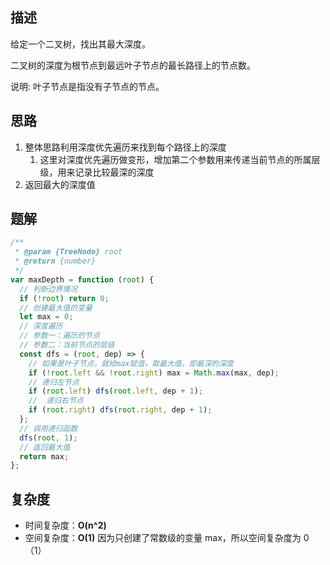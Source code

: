 ## 描述

给定一个二叉树，找出其最大深度。

二叉树的深度为根节点到最远叶子节点的最长路径上的节点数。

说明: 叶子节点是指没有子节点的节点。

## 思路

1. 整体思路利用深度优先遍历来找到每个路径上的深度
   1. 这里对深度优先遍历做变形，增加第二个参数用来传递当前节点的所属层级，用来记录比较最深的深度
2. 返回最大的深度值

## 题解

```js
/**
 * @param {TreeNode} root
 * @return {number}
 */
var maxDepth = function (root) {
  // 判断边界情况
  if (!root) return 0;
  // 创建最大值的变量
  let max = 0;
  // 深度遍历
  // 参数一：遍历的节点
  // 参数二：当前节点的层级
  const dfs = (root, dep) => {
    // 如果是叶子节点，就给max赋值，取最大值，即最深的深度
    if (!root.left && !root.right) max = Math.max(max, dep);
    // 递归左节点
    if (root.left) dfs(root.left, dep + 1);
    //  递归右节点
    if (root.right) dfs(root.right, dep + 1);
  };
  // 调用递归函数
  dfs(root, 1);
  // 返回最大值
  return max;
};
```

## 复杂度

- 时间复杂度：**O(n^2)**
- 空间复杂度：**O(1)** 因为只创建了常数级的变量 max，所以空间复杂度为 0（1）
